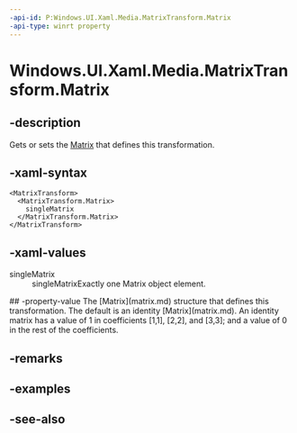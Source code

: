 ```yaml
---
-api-id: P:Windows.UI.Xaml.Media.MatrixTransform.Matrix
-api-type: winrt property
---
```


<!-- Property syntax
public Windows.UI.Xaml.Media.Matrix Matrix { get;  set; }
-->

# Windows.UI.Xaml.Media.MatrixTransform.Matrix

## -description
Gets or sets the [Matrix](matrix.md) that defines this transformation.



## -xaml-syntax
```xaml
<MatrixTransform>
  <MatrixTransform.Matrix>
    singleMatrix
  </MatrixTransform.Matrix>
</MatrixTransform>
```


## -xaml-values
<dl><dt>singleMatrix</dt><dd>singleMatrixExactly one Matrix object element.</dd>
</dl>
## -property-value
The [Matrix](matrix.md) structure that defines this transformation. The default is an identity [Matrix](matrix.md). An identity matrix has a value of 1 in coefficients [1,1], [2,2], and [3,3]; and a value of 0 in the rest of the coefficients.

## -remarks

## -examples

## -see-also
